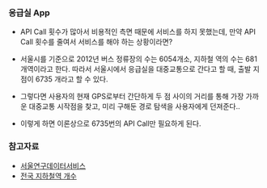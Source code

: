 ### 응급실 App
- API Call 횟수가 많아서 비용적인 측면 때문에 서비스를 하지 못했는데, 만약 API Call 횟수를 줄여서 서비스를 해야 하는 상황이라면?

- 서울시를 기준으로 2012년 버스 정류장의 수는 6054개소, 지하철 역의 수는 681개역이라고 한다. 따라서 서울시에서 응급실을 대중교통으로 간다고 할 때, 출발 지점이 6735
개라고 할 수 있다. 

- 그렇다면 사용자의 현재 GPS로부터 간단하게 두 점 사이의 거리를 통해 가장 가까운 대중교통 시작점을 찾고, 미리 구해둔 경로 탐색을 사용자에게 던져준다..
- 이렇게 하면 이론상으로 6735번의 API Call만 필요하게 된다.

### 참고자료
- [서울연구데이터서비스](http://data.si.re.kr/node/300)
- [전국 지하철역 개수](https://m.blog.naver.com/PostView.nhn?blogId=kbs5517&logNo=220975692677&proxyReferer=https:%2F%2Fwww.google.com%2F)
